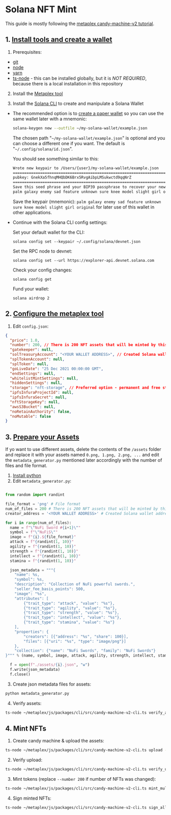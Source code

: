 # Solana NFT Mint

This guide is mostly following the [metaplex candy-machine-v2 tutorial](https://docs.metaplex.com/candy-machine-v2/introduction).

## 1. [Install tools and create a wallet](https://docs.metaplex.com/candy-machine-v2/getting-started)

1. Prerequisites:

- [git](https://git-scm.com/book/en/v2/Getting-Started-Installing-Git)
- [node](https://nodejs.org/en/download/)
- [yarn](https://classic.yarnpkg.com/lang/en/docs/install/#mac-stable)
- [ts-node](https://www.npmjs.com/package/ts-node#installation) - this can be installed globally, but it is _NOT REQUIRED_, because there is a local installation in this repository

2. Install the [Metaplex tool](https://docs.metaplex.com/candy-machine-v2/getting-started#clone-and-install-metaplex)

3. Install the [Solana CLI](https://docs.metaplex.com/candy-machine-v2/getting-started#clone-and-install-metaplex) to create and manipulate a Solana Wallet

- The recommended option is to [create a paper wallet](https://docs.solana.com/wallet-guide/paper-wallet) so you can use the same wallet later with a mnemonic:

  ```bash
  solana-keygen new --outfile ~/my-solana-wallet/example.json
  ```

  The chosen path "`~/my-solana-wallet/example.json`" is optional and you can choose a different one if you want. The default is "`~/.config/solana/id.json`".

  You should see something similar to this:

  ```bash
  Wrote new keypair to /Users/{user}/my-solana-wallet/example.json
  ==========================================================================
  pubkey: GnekXa5fhnqMHQbDK6Brx5RvgAibpLMSukwctd9qqNrZ
  ==========================================================================
  Save this seed phrase and your BIP39 passphrase to recover your new keypair:
  palm galaxy enemy sad feature unknown sure knee model slight girl original
  ```

  Save the keypair (mnemonic): `palm galaxy enemy sad feature unknown sure knee model slight girl original` for later use of this wallet in other applications.

- Continue with the Solana CLI config settings:

  Set your default wallet for the CLI:

  `solana config set --keypair ~/.config/solana/devnet.json`

  Set the RPC node to devnet:

  `solana config set --url https://explorer-api.devnet.solana.com`

  Check your config changes:

  `solana config get`

  Fund your wallet:

  `solana airdrop 2`

## 2. [Configure the metaplex tool](https://docs.metaplex.com/candy-machine-v2/configuration)

1. Edit `config.json`:

```json
{
  "price": 1.0,
  "number": 200, // There is 200 NFT assets that will be minted by this tutorial
  "gatekeeper": null,
  "solTreasuryAccount": "<YOUR WALLET ADDRESS>", // Created Solana wallet address
  "splTokenAccount": null,
  "splToken": null,
  "goLiveDate": "25 Dec 2021 00:00:00 GMT",
  "endSettings": null,
  "whitelistMintSettings": null,
  "hiddenSettings": null,
  "storage": "nft-storage", // Preferred option - permanent and free storage
  "ipfsInfuraProjectId": null,
  "ipfsInfuraSecret": null,
  "nftStorageKey": null,
  "awsS3Bucket": null,
  "noRetainAuthority": false,
  "noMutable": false
}
```

## 3. [Prepare your Assets](https://docs.metaplex.com/candy-machine-v2/preparing-assets)

If yo want to use different assets, delete the contents of the `/assets` folder and replace it with your assets named `0.png, 1.png, 2.png, ...` and edit the `metadata_generator.py` mentioned later accordingly with the number of files and file format.

1. [Install python](https://www.python.org/)
2. Edit `metadata_generator.py`:

```python

from random import randint

file_format = 'png' # File format
num_of_files = 200 # There is 200 NFT assets that will be minted by this tutorial
creator_address = '<YOUR WALLET ADDRESS>' # Created Solana wallet address

for i in range(num_of_files):
  name = f"\"NuFi Sword #{i+1}\""
  symbol = f"\"NuFiS\""
  image = f"{i}.${file_format}"
  attack = f"{randint(1, 10)}"
  agility = f"{randint(1, 10)}"
  strength = f"{randint(1, 10)}"
  intellect = f"{randint(1, 10)}"
  stamina = f"{randint(1, 10)}"

  json_metadata = """{
    "name": %s,
    "symbol": %s,
    "description": "Collection of NuFi powerful swords.",
    "seller_fee_basis_points": 500,
    "image": "%s",
    "attributes": [
        {"trait_type": "attack", "value": "%s"},
        {"trait_type": "agility", "value": "%s"},
        {"trait_type": "strength", "value": "%s"},
        {"trait_type": "intellect", "value": "%s"},
        {"trait_type": "stamina", "value": "%s"}
    ],
    "properties": {
        "creators": [{"address": "%s", "share": 100}],
        "files": [{"uri": "%s", "type": "image/png"}]
    },
    "collection": {"name": "NuFi Swords", "family": "NuFi Swords"}
}""" % (name, symbol, image, attack, agility, strength, intellect, stamina, creator_address, image)

  f = open(f"./assets/{i}.json", "w")
  f.write(json_metadata)
  f.close()

```

3. Create json metadata files for assets:

```bash
python metadata_generator.py
```

4. Verify assets:

```bash
ts-node ~/metaplex/js/packages/cli/src/candy-machine-v2-cli.ts verify_assets ./assets
```

## 4. Mint NFTs

1. Create candy machine & upload the assets:

```bash
ts-node ~/metaplex/js/packages/cli/src/candy-machine-v2-cli.ts upload -e devnet --rpc-url https://explorer-api.devnet.solana.com -k ~/my-solana-wallet/my-keypair.json -cp config.json -c example ./assets
```

2. Verify upload:

```bash
ts-node ~/metaplex/js/packages/cli/src/candy-machine-v2-cli.ts verify_upload -e devnet --rpc-url https://explorer-api.devnet.solana.com  -k  ~/my-solana-wallet/my-keypair.json -cp config.json -c example ./assets
```

3. Mint tokens (replace `--number 200` if number of NFTs was changed):

```bash
ts-node ~/metaplex/js/packages/cli/src/candy-machine-v2-cli.ts mint_multiple_tokens -e devnet --rpc-url https://explorer-api.devnet.solana.com  -k  ~/my-solana-wallet/my-keypair.json -cp config.json -c example --number 200
```

4. Sign minted NFTs:

```bash
ts-node ~/metaplex/js/packages/cli/src/candy-machine-v2-cli.ts sign_all -e devnet --rpc-url https://explorer-api.devnet.solana.com  -k  ~/my-solana-wallet/my-keypair.json -cp config.json -c example
```
